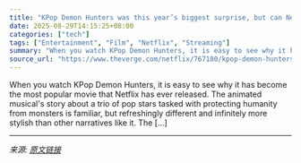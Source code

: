 ```yaml
---
title: "KPop Demon Hunters was this year’s biggest surprise, but can Netflix do it again?"
date: 2025-08-29T14:15:25+08:00
categories: ["tech"]
tags: ["Entertainment", "Film", "Netflix", "Streaming"]
summary: "When you watch KPop Demon Hunters, it is easy to see why it has become the most popular movie that Netflix has ever released. The animated musical's story about a trio of pop stars tasked with protect"
source_url: "https://www.theverge.com/netflix/767180/kpop-demon-hunters-sequel-franchise-netflix"
---
```


When you watch KPop Demon Hunters, it is easy to see why it has become the most popular movie that Netflix has ever released. The animated musical's story about a trio of pop stars tasked with protecting humanity from monsters is familiar, but refreshingly different and infinitely more stylish than other narratives like it. The [&#8230;]

---

*来源: [原文链接](https://www.theverge.com/netflix/767180/kpop-demon-hunters-sequel-franchise-netflix)*
